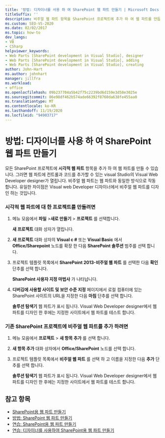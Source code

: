 ```yaml
---
title: '방법: 디자이너를 사용 하 여 SharePoint 웹 파트 만들기 | Microsoft Docs'
titleSuffix: ''
description: 비주얼 웹 파트 항목을 SharePoint 프로젝트에 추가 하 여 웹 파트를 만듭니다. 그러면 visual Studio에서 visual Web Developer designer가 열립니다.
ms.custom: SEO-VS-2020
ms.date: 02/02/2017
ms.topic: how-to
dev_langs:
- VB
- CSharp
helpviewer_keywords:
- Web Parts [SharePoint development in Visual Studio], designer
- Web Parts [SharePoint development in Visual Studio], adding
- Web Parts [SharePoint development in Visual Studio], creating
author: John-Hart
ms.author: johnhart
manager: jillfra
ms.workload:
- office
ms.openlocfilehash: 09b237704a5b42f75c2239bd6d159e3d58e3025e
ms.sourcegitcommit: 86e98df462b574ade66392f8760da638fe455aa0
ms.translationtype: MT
ms.contentlocale: ko-KR
ms.lasthandoff: 11/19/2020
ms.locfileid: "94903717"
---
```

# <a name="how-to-create-a-sharepoint-web-part-by-using-a-designer"></a>방법: 디자이너를 사용 하 여 SharePoint 웹 파트 만들기
  모든 SharePoint 프로젝트에 **시각적 웹 파트** 항목을 추가 하 여 웹 파트를 만들 수 있습니다. 그러면 웹 파트에 컨트롤과 코드를 추가할 수 있는 visual Studio의 Visual Web Developer designer가 열립니다. 비주얼 웹 파트는 웹 파트와 동일한 방식으로 작동 합니다. 유일한 차이점은 Visual web Developer 디자이너에서 비주얼 웹 파트를 디자인 하는 것입니다.

### <a name="to-create-a-project-for-visual-web-parts"></a>시각적 웹 파트에 대 한 프로젝트를 만들려면

1. 메뉴 모음에서 **파일** >**새로 만들기** > **프로젝트** 를 선택합니다.

     **새 프로젝트** 대화 상자가 열립니다.

2. **새 프로젝트** 대화 상자의 **Visual c #** 또는 **Visual Basic** 에서 **Office/Sharepoint** 노드를 확장 한 다음 **SharePoint 솔루션** 범주를 선택 합니다.

3. 프로젝트 템플릿 목록에서 **SharePoint 2013-비주얼 웹 파트** 를 선택한 다음 **확인** 단추를 선택 합니다.

     **SharePoint 사용자 지정 마법사** 가 나타납니다.

4. **디버깅에 사용할 사이트 및 보안 수준 지정** 페이지에서 로컬 컴퓨터에 있는 SharePoint 사이트의 URL을 지정한 다음 **마침** 단추를 선택 합니다.

     **솔루션 탐색기** 웹 파트가 표시 됩니다. Visual Web Developer designer에서 웹 파트를 디자인 한 후에는 지정한 사이트에서 웹 파트를 테스트 합니다.

### <a name="to-add-a-visual-web-part-to-an-existing-sharepoint-project"></a>기존 SharePoint 프로젝트에 비주얼 웹 파트를 추가 하려면

1. 메뉴 모음에서 **프로젝트**  >  **새 항목 추가** 를 선택 합니다.

2. **새 항목 추가** 대화 상자에서 **Office/SharePoint** 노드를 선택 합니다.

3. 프로젝트 템플릿 목록에서 **비주얼 웹 파트** 를 선택 하 고 이름을 지정한 다음 **추가** 단추를 선택 합니다.

     **솔루션 탐색기** 웹 파트가 표시 됩니다. Visual Web Developer designer에서 웹 파트를 디자인 한 후에는 지정한 사이트에서 웹 파트를 테스트 합니다.

## <a name="see-also"></a>참고 항목
- [SharePoint용 웹 파트 만들기](../sharepoint/creating-web-parts-for-sharepoint.md)
- [방법: SharePoint 웹 파트 만들기](../sharepoint/how-to-create-a-sharepoint-web-part.md)
- [연습: SharePoint용 웹 파트 만들기](../sharepoint/walkthrough-creating-a-web-part-for-sharepoint.md)
- [연습: 디자이너를 사용하여 SharePoint용 웹 파트 만들기](../sharepoint/walkthrough-creating-a-web-part-for-sharepoint-by-using-a-designer.md)
